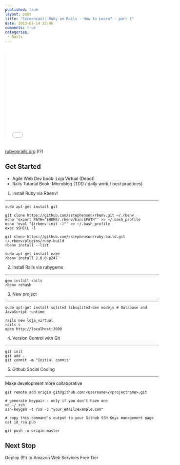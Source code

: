 ```yaml
---
published: true
layout: post
title: "Screencast: Ruby on Rails - How to Learn? - part 1"
date: 2013-07-14 22:46
comments: true
categories:
 - Rails
---
```


<iframe width="560" height="315" src="//www.youtube.com/embed/3TYrOp-6ltw" frameborder="0" allowfullscreen></iframe>

<!-- more -->

[rubyonrails.org](http://rubyonrails.org) (!?)

Get Started
-----------
  * Agile Web Dev book: Loja Virtual (Depot)
  * Rails Tutorial Book: Microblog (TDD / daily work / best practices)

1) Install Ruby via Rbenv!
--------------------------
```
sudo apt-get install git

git clone https://github.com/sstephenson/rbenv.git ~/.rbenv
echo 'export PATH="$HOME/.rbenv/bin:$PATH"' >> ~/.bash_profile
echo 'eval "$(rbenv init -)"' >> ~/.bash_profile
exec $SHELL -l

git clone https://github.com/sstephenson/ruby-build.git ~/.rbenv/plugins/ruby-build
rbenv install --list

sudo apt-get install make
rbenv install 2.0.0-p247
```

2) Install Rails via rubygems
-----------------------------
```
gem install rails
rbenv rehash
```

3) New project
--------------
```
sudo apt-get install sqlite3 libsqlite3-dev nodejs # Database and JavaScript runtime

rails new loja_virtual
rails s
open http://localhost:3000
```

4) Version Control with Git
---------------------------
```
git init
git add .
git commit -m "Initial commit"
```

5) Github Social Coding
-----------------------
Make development more collaborative
```
git remote add origin git@github.com:<username>/<projectname>.git

# generate keypair - only if you don't have one
cd ~/.ssh
ssh-keygen -t rsa -C "your_email@example.com"

# copy this command's output to your Github SSH Keys management page
cat id_rsa.pub

git push -u origin master
```

Next Stop
---------
Deploy (!!!) to Amazon Web Services Free Tier
